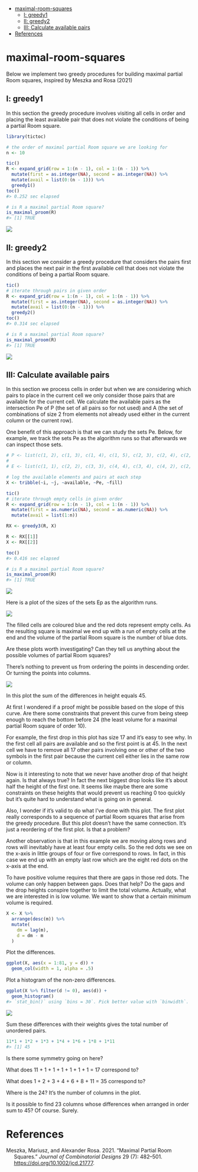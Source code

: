 
-   [maximal-room-squares](#maximal-room-squares)
    -   [I: greedy1](#i-greedy1)
    -   [II: greedy2](#ii-greedy2)
    -   [III: Calculate available pairs](#iii-calculate-available-pairs)
-   [References](#references)

<!-- README.md is generated from README.Rmd. Please edit that file -->

# maximal-room-squares

<!-- badges: start -->
<!-- badges: end -->

Below we implement two greedy procedures for building maximal partial
Room squares, inspired by Meszka and Rosa (2021)

## I: greedy1

In this section the greedy procedure involves visiting all cells in
order and placing the least available pair that does not violate the
conditions of being a partial Room square.

``` r
library(tictoc)

# the order of maximal partial Room square we are looking for
n <- 10

tic()
R <- expand_grid(row = 1:(n - 1), col = 1:(n - 1)) %>%
  mutate(first = as.integer(NA), second = as.integer(NA)) %>%
  mutate(avail = list(0:(n - 1))) %>%
  greedy1()
toc()
#> 0.252 sec elapsed
```

``` r
# is R a maximal partial Room square?
is_maximal_proom(R)
#> [1] TRUE
```

![](figure/greedy1_plot-1.png)<!-- -->

## II: greedy2

In this section we consider a greedy procedure that considers the pairs
first and places the next pair in the first available cell that does not
violate the conditions of being a partial Room square.

``` r
tic()
# iterate through pairs in given order
R <- expand_grid(row = 1:(n - 1), col = 1:(n - 1)) %>%
  mutate(first = as.integer(NA), second = as.integer(NA)) %>%
  mutate(avail = list(0:(n - 1))) %>%
  greedy2()
toc()
#> 0.314 sec elapsed
```

``` r
# is R a maximal partial Room square?
is_maximal_proom(R)
#> [1] TRUE
```

![](figure/greedy_2_plot-1.png)<!-- -->

## III: Calculate available pairs

In this section we process cells in order but when we are considering
which pairs to place in the current cell we only consider those pairs
that are available for the current cell. We calculate the available
pairs as the intersection Pe of P (the set of all pairs so for not used)
and A (the set of combinations of size 2 from elements not already used
either in the current column or the current row).

One benefit of this approach is that we can study the sets Pe. Below,
for example, we track the sets Pe as the algorithm runs so that
afterwards we can inspect those sets.

``` r
# P <- list(c(1, 2), c(1, 3), c(1, 4), c(1, 5), c(2, 3), c(2, 4), c(2, 6), c(3, 4), c(3, 7), c(5, 6), c(5, 7), c(5, 8), c(5, 9), c(5, 10), c(6, 7), c(6, 8), c(6, 9), c(6, 10), c(7, 8), c(7, 9), c(7, 10), c(8, 9), c(8, 10), c(9, 10), c(1, 6), c(1, 7), c(1, 8), c(1, 9), c(1, 10), c(2, 5), c(2, 7), c(2, 8), c(2, 9), c(2, 10), c(3, 5), c(3, 6), c(3, 8), c(3, 9), c(3, 10), c(4, 5), c(4, 6), c(4, 7), c(4, 8), c(4, 9), c(4, 10))
# 
# E <- list(c(1, 1), c(2, 2), c(3, 3), c(4, 4), c(3, 4), c(4, 2), c(2, 3), c(5, 5), c(4, 3), c(1, 2), c(6, 6), c(7, 7), c(8, 8), c(9, 9), c(7, 8), c(9, 6), c(6, 9), c(8, 7), c(8, 9), c(9, 7), c(1, 4), c(2, 1), c(6, 8), c(7, 6), c(1, 3), c(1, 5), c(1, 6), c(1, 7), c(1, 8), c(1, 9), c(2, 4), c(2, 5), c(2, 6), c(2, 7), c(2, 8), c(2, 9), c(3, 1), c(3, 2), c(3, 5), c(3, 6), c(3, 7), c(3, 8), c(3, 9), c(4, 1), c(4, 5), c(4, 6), c(4, 7), c(4, 8), c(4, 9), c(5, 1), c(5, 2), c(5, 3), c(5, 4), c(5, 6), c(5, 7), c(5, 8), c(5, 9), c(6, 1), c(6, 2), c(6, 3), c(6, 4), c(6, 5), c(6, 7), c(7, 1), c(7, 2), c(7, 3), c(7, 4), c(7, 5), c(7, 9), c(8, 1), c(8, 2), c(8, 3), c(8, 4), c(8, 5), c(8, 6), c(9, 1), c(9, 2), c(9, 3), c(9, 4), c(9, 5), c(9, 8))
```

``` r
# log the available elements and pairs at each step
X <- tribble(~i, ~j, ~available, ~Pe, ~fill)

tic()
# iterate through empty cells in given order
R <- expand_grid(row = 1:(n - 1), col = 1:(n - 1)) %>%
  mutate(first = as.numeric(NA), second = as.numeric(NA)) %>%
  mutate(avail = list(1:n))

RX <- greedy3(R, X)

R <- RX[[1]]
X <- RX[[2]]

toc()
#> 0.416 sec elapsed
```

``` r
# is R a maximal partial Room square?
is_maximal_proom(R)
#> [1] TRUE
```

![](figure/greedy3_plot-1.png)<!-- -->

Here is a plot of the sizes of the sets Ep as the algorithm runs.

![](figure/X_plot-1.png)<!-- -->

The filled cells are coloured blue and the red dots represent empty
cells. As the resulting square is maximal we end up with a run of empty
cells at the end and the volume of the partial Room square is the number
of blue dots.

Are these plots worth investigating? Can they tell us anything about the
possible volumes of partial Room squares?

There’s nothing to prevent us from ordering the points in descending
order. Or turning the points into columns.

![](figure/Xplot2-1.png)<!-- -->

In this plot the sum of the differences in height equals 45.

At first I wondered if a proof might be possible based on the slope of
this curve. Are there some constraints that prevent this curve from
being steep enough to reach the bottom before 24 (the least volume for a
maximal partial Room square of order 10).

For example, the first drop in this plot has size 17 and it’s easy to
see why. In the first cell all pairs are available and so the first
point is at 45. In the next cell we have to remove all 17 other pairs
involving one or other of the two symbols in the first pair because the
current cell either lies in the same row or column.

Now is it interesting to note that we never have another drop of that
height again. Is that always true? In fact the next biggest drop looks
like it’s about half the height of the first one. It seems like maybe
there are some constraints on these heights that would prevent us
reaching 0 too quickly but it’s quite hard to understand what is going
on in general.

Also, I wonder if it’s valid to do what I’ve done with this plot. The
first plot really corresponds to a sequence of partial Room squares that
arise from the greedy procedure. But this plot doesn’t have the same
connection. It’s just a reordering of the first plot. Is that a problem?

Another observation is that in this example we are moving along rows and
rows will inevitably have at least four empty cells. So the red dots we
see on the x-axis in little groups of four or five correspond to rows.
In fact, in this case we end up with an empty last row which are the
eight red dots on the x-axis at the end.

To have positive volume requires that there are gaps in those red dots.
The volume can only happen between gaps. Does that help? Do the gaps and
the drop heights conspire together to limit the total volume. Actually,
what we are interested in is low volume. We want to show that a certain
minimum volume is required.

``` r
X <- X %>%
  arrange(desc(m)) %>%
  mutate(
    dm = lag(m),
    d = dm - m
  )
```

Plot the differences.

``` r
ggplot(X, aes(x = 1:81, y = d)) +
  geom_col(width = 1, alpha = .5)
```

Plot a histogram of the non-zero differences.

``` r
ggplot(X %>% filter(d != 0), aes(d)) +
  geom_histogram()
#> `stat_bin()` using `bins = 30`. Pick better value with `binwidth`.
```

![](figure/plot_hist_d-1.png)<!-- -->

Sum these differences with their weights gives the total number of
unordered pairs.

``` r
11*1 + 1*2 + 1*3 + 1*4 + 1*6 + 1*8 + 1*11
#> [1] 45
```

Is there some symmetry going on here?

What does 11 + 1 + 1 + 1 + 1 + 1 + 1 = 17 correspond to?

What does 1 + 2 + 3 + 4 + 6 + 8 + 11 = 35 correspond to?

Where is the 24? It’s the number of columns in the plot.

Is it possible to find 23 columns whose differences when arranged in
order sum to 45? Of course. Surely.

# References

<div id="refs" class="references csl-bib-body hanging-indent">

<div id="ref-meszkaMaximalPartialRoom2021" class="csl-entry">

Meszka, Mariusz, and Alexander Rosa. 2021. “Maximal Partial Room
Squares.” *Journal of Combinatorial Designs* 29 (7): 482–501.
<https://doi.org/10.1002/jcd.21777>.

</div>

</div>

